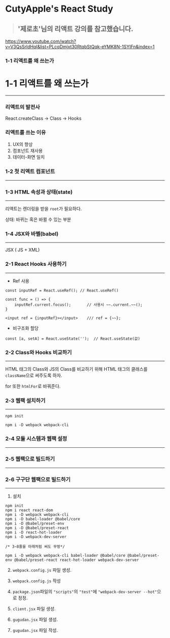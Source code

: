 # CutyApple's React Study 



> ## '제로초'님의 리액트 강의를 참고했습니다. 

https://www.youtube.com/watch?v=V3QsSrldHqI&list=PLcqDmjxt30RtqbStQqk-eYMK8N-1SYIFn&index=1



### 1-1 리액트를 왜 쓰는가



# 1-1 리액트를 왜 쓰는가

<hr>

### 리액트의 발전사

React.createClass -> Class -> Hooks



### 리액트를 쓰는 이유

1. UX의 향상
2. 컴포넌트 재사용
3. 데이터-화면 일치





### 1-2 첫 리액트 컴포넌트

<hr>





### 1-3 HTML 속성과 상태(state)

<hr>

리액트는 렌더링을 받을 `root`가 필요하다. 



상태: 바뀌는 혹은 바뀔 수 있는 부분





### 1-4 JSX와 바벨(babel)

<hr>

JSX ( JS + XML)



### 2-1 React Hooks 사용하기

<hr>

* Ref 사용 

```react
const inputRef = React.useRef(); // React.useRef() 

const func = () => {
    inputRef.current.focus();		// 사용시 ~~.current.~~();
}

<input ref = {inputRef}></input>	/// ref = {~~};
```



* 비구조화 할당

```react
const [a, setA] = React.useState('');  // React.useState(값)
```



### 2-2 Class와 Hooks 비교하기

<hr>

HTML 태그의 Class와 JS의 Class를 비교하기 위해 HTML 태그의 클래스를 `className`으로 써주도록 하자.

for 또한 `htmlFor`로 바꿔준다.



### 2-3 웹팩 설치하기

<hr>

`npm init`

`npm i -D webpack webpack-cli`



### 2-4 모듈 시스템과 웹팩 설정

<hr>



### 2-5 웹팩으로 빌드하기

<hr>



### 2-6 구구단 웹팩으로 빌드하기

<hr>

1. 설치

```react
npm init
npm i react react-dom
npm i -D webpack webpack-cli
npm i -D babel-loader @babel/core
npm i -D @babel/preset-env
npm i -D @babel/preset-react
npm i -D react-hot-loader
npm i -D webpack-dev-server

/* 3~8줄을 아래처럼 써도 무방*/

npm i -D webpack webpack-cli babel-loader @babel/core @babel/preset-env @babel/preset-react react-hot-loader webpack-dev-server
```



2. `webpack.config.js` 파일 생성.



3. `webpack.config.js` 작성



4. `package.json`파일의 `"scripts"`의 `"test"`에 `"webpack-dev-server --hot"`으로 정정.



5. `client.jsx` 파일 생성.



6. `gugudan.jsx` 파일 생성.



7. `gugudan.jsx` 파일 작성. 

